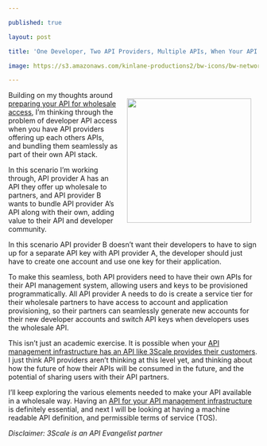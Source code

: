 ---
published: true
layout: post
title: 'One Developer, Two API Providers, Multiple APIs, When Your API Management Has An API'
image: https://s3.amazonaws.com/kinlane-productions2/bw-icons/bw-network-nodes.png
---

<p><img style="padding: 15px;" src="https://s3.amazonaws.com/kinlane-productions2/bw-icons/bw-network-nodes.png" alt="" width="250" align="right" />
<p>Building on my thoughts around <a title="preparing your API for wholesale access" href="http://apievangelist.com/2014/01/09/is-your-api-ready-for-wholesale/">preparing your API for wholesale access</a>, I&rsquo;m thinking through the problem of developer API access when you have API providers offering up each others APIs, and bundling them seamlessly as part of their own API stack.
<p>In this scenario I&rsquo;m working through, API provider A has an API they offer up wholesale to partners, and API provider B wants to bundle API provider A&rsquo;s API along with their own, adding value to their API and developer community.
<p>In this scenario API provider B doesn&rsquo;t want their developers to have to sign up for a separate API key with API provider A, the developer should just have to create one account and use one key for their application.
<p>To make this seamless, both API providers need to have their own APIs for their API management system, allowing users and keys to be provisioned programmatically. All API provider A needs to do is create a service tier for their wholesale partners to have access to account and application provisioning, so their partners can seamlessly generate new accounts for their new developer accounts and switch API keys when developers uses the wholesale API.
<p>This isn&rsquo;t just an academic exercise. It is possible when your <a title="API management infrastructure has an API like 3Scale provides their customers" href="https://bit.ly/13esk6Q">API management infrastructure has an API like 3Scale provides their customers</a>. I just think API providers aren&rsquo;t thinking at this level yet, and thinking about how the future of how their APIs will be consumed in the future, and the potential of sharing users with their API partners.
<p>I&rsquo;ll keep exploring the various elements needed to make your API available in a wholesale way. Having an <a title="API for your API management infrastructure" href="https://support.3scale.net/reference/activedocs#/account_management_api">API for your API management infrastructure</a> is definitely essential, and next I will be looking at having a machine readable API definition, and permissible terms of service (TOS).
<p><em>Disclaimer: 3Scale is an API Evangelist partner</em>

